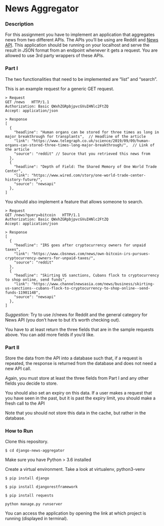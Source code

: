 # News Aggregator

### Description

For this assignment you have to implement an application that aggregates news from two different APIs. The APIs you’ll be using are Reddit and [News API](https://newsapi.org/). This application should be running on your localhost and serve the result in JSON format from an endpoint whenever it gets a request. You are allowed to use 3rd party wrappers of these APIs.

### Part I

The two functionalities that need to be implemented are “list” and “search”.

This is an example request for a generic GET request.

    > Request
    GET /news   HTTP/1.1
    Authorization: Basic QWxhZGRpbjpvcGVuIHNlc2FtZQ
    Accept: application/json
    
    > Response
    [
      {
        "headline": "Human organs can be stored for three times as long in major breakthrough for transplants",  // Headline of the article
        "link": "https://www.telegraph.co.uk/science/2019/09/09/human-organs-can-stored-three-times-long-major-breakthrough/",  // Link of the article
        "source": "reddit" // Source that you retrieved this news from
      },
      {
        "headline": "Depth of Field: The Shared Memory of One World Trade Center",
        "link": "https://www.wired.com/story/one-world-trade-center-history-future/",
        "source": "newsapi"
      },
    ]

You should also implement a feature that allows someone to search.

    > Request
    GET /news?query=bitcoin   HTTP/1.1
    Authorization: Basic QWxhZGRpbjpvcGVuIHNlc2FtZQ
    Accept: application/json
    
    > Response
    [
      {
        "headline": "IRS goes after cryptocurrency owners for unpaid taxes",
        "link": "https://www.cbsnews.com/news/own-bitcoin-irs-pursues-cryptocurrency-owners-for-unpaid-taxes/",
        "source": "reddit"
      },
      {
        "headline": "Skirting US sanctions, Cubans flock to cryptocurrency to shop online, send funds",
        "link": "https://www.channelnewsasia.com/news/business/skirting-us-sanctions--cubans-flock-to-cryptocurrency-to-shop-online--send-funds-11901148",
        "source": "newsapi"
      },
    ]

*Suggestion:* Try to use /r/news for Reddit and the general category for News API (you don’t have to but it’s worth checking out).

You have to at least return the three fields that are in the sample requests above. You can add more fields if you’d like.

### Part II

Store the data from the API into a database such that, if a request is repeated, the response is returned from the database and does not need a new API call.

Again, you must store at least the three fields from Part I and any other fields you decide to store.

You should also set an expiry on this data. If a user makes a request that you have seen in the past, but it is past the expiry limit, you should make a fresh call to the API

Note that you should not store this data in the cache, but rather in the database.

### How to Run

Clone this repository.
  ```
$ cd django-news-aggregator
```
Make sure you have Python > 3.6 installed

Create a virtual environment. Take a look at virtualenv, python3-venv
  ```
$ pip install django
```
  ```
$ pip install djangorestframework
```
  ```
$ pip install requests
```
 ```
python manage.py runserver
```

You can access the application by opening the link at which project is running (displayed in terminal).
